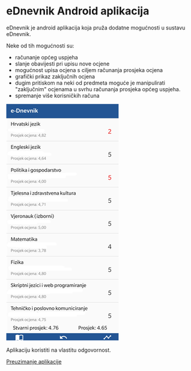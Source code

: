 # eDnevnik Android aplikacija

eDnevnik je android aplikacija koja pruža dodatne mogućnosti u sustavu eDnevnik.

Neke od tih mogućnosti su:
* računanje općeg uspjeha 
* slanje obavijesti pri upisu nove ocjene
* mogućnost upisa ocjena s ciljem računanja prosjeka ocjena
* grafički prikaz zaključnih ocjena
* dugim pritiskom na neki od predmeta moguće je manipulirati "zaključnim" ocjenama u svrhu računanja prosjeka općeg uspjeha.
* spremanje više korisničkih računa


![img](/Screenshot.png)


Aplikaciju koristiti na vlastitu odgovornost.

[Preuzimanje aplikacije](https://github.com/ddrzaic/eDnevnik-Android/raw/master/release/app-release.apk)
